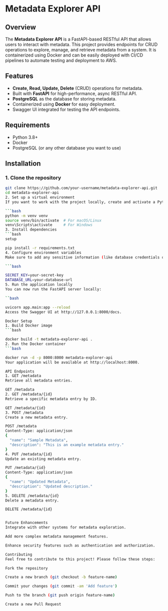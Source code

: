# Metadata Explorer API

## Overview

The **Metadata Explorer API** is a FastAPI-based RESTful API that allows users to interact with metadata. This project provides endpoints for CRUD operations to explore, manage, and retrieve metadata from a system. It is containerized using Docker and can be easily deployed with CI/CD pipelines to automate testing and deployment to AWS.

## Features

- **Create, Read, Update, Delete** (CRUD) operations for metadata.
- Built with **FastAPI** for high-performance, async RESTful API.
- **PostgreSQL** as the database for storing metadata.
- Containerized using **Docker** for easy deployment.
- Swagger UI integrated for testing the API endpoints.

## Requirements

- Python 3.8+
- Docker
- PostgreSQL (or any other database you want to use)

## Installation

### 1. Clone the repository

```bash
git clone https://github.com/your-username/metadata-explorer-api.git
cd metadata-explorer-api
2. Set up a virtual environment
If you want to work with the project locally, create and activate a Python virtual environment:

```bash
python -m venv venv
source venv/bin/activate  # For macOS/Linux
venv\Scripts\activate     # For Windows
3. Install dependencies
```bash 
setup

pip install -r requirements.txt
4. Configure environment variables
Make sure to add any sensitive information (like database credentials or API keys) to a .env file. You can use .env.example as a template.

```bash

SECRET_KEY=your-secret-key
DATABASE_URL=your-database-url
5. Run the application locally
You can now run the FastAPI server locally:

``bash

uvicorn app.main:app --reload
Access the Swagger UI at http://127.0.0.1:8000/docs.

Docker Setup
1. Build Docker image
```bash

docker build -t metadata-explorer-api .
2. Run the Docker container
```bash

docker run -d -p 8000:8000 metadata-explorer-api
Your application will be available at http://localhost:8000.

API Endpoints
1. GET /metadata
Retrieve all metadata entries.

GET /metadata
2. GET /metadata/{id}
Retrieve a specific metadata entry by ID.

GET /metadata/{id}
3. POST /metadata
Create a new metadata entry.

POST /metadata
Content-Type: application/json
{
  "name": "Sample Metadata",
  "description": "This is an example metadata entry."
}
4. PUT /metadata/{id}
Update an existing metadata entry.

PUT /metadata/{id}
Content-Type: application/json
{
  "name": "Updated Metadata",
  "description": "Updated description."
}
5. DELETE /metadata/{id}
Delete a metadata entry.

DELETE /metadata/{id}


Future Enhancements
Integrate with other systems for metadata exploration.

Add more complex metadata management features.

Enhance security features such as authentication and authorization.

Contributing
Feel free to contribute to this project! Please follow these steps:

Fork the repository

Create a new branch (git checkout -b feature-name)

Commit your changes (git commit -am 'Add feature')

Push to the branch (git push origin feature-name)

Create a new Pull Request


